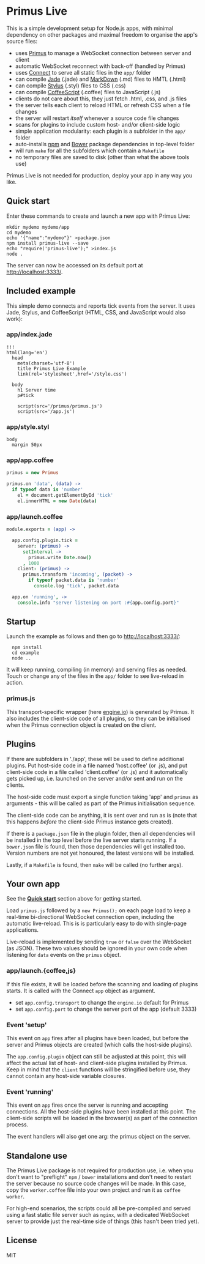 # Primus Live

This is a simple development setup for Node.js apps, with minimal dependency
on other packages and maximal freedom to organise the app's source files:

* uses [Primus][P] to manage a WebSocket connection between server and client
* automatic WebSocket reconnect with back-off (handled by Primus)
* uses [Connect][N] to serve all static files in the `app/` folder
* can compile [Jade][J] (.jade) and [MarkDown][M] (.md) files to HMTL (.html)
* can compile [Stylus][S] (.styl) files to CSS (.css)
* can compile [CoffeeScript][C] (.coffee) files to JavaScript (.js)
* clients do not care about this, they just fetch .html, .css, and .js files
* the server tells each client to reload HTML or refresh CSS when a file changes
* the server will restart _itself_ whenever a source code file changes
* scans for plugins to include custom host- and/or client-side logic
* simple application modularity: each plugin is a subfolder in the `app/` folder
* auto-installs [npm][K] and [Bower][W] package dependencies in top-level folder
* will run `make` for all the subfolders which contain a `Makefile`
* no temporary files are saved to disk (other than what the above tools use)

Primus Live is not needed for production, deploy your app in any way you like.

## Quick start

Enter these commands to create and launch a new app with Primus Live:

```
mkdir mydemo mydemo/app
cd mydemo
echo '{"name":"mydemo"}' >package.json
npm install primus-live --save
echo "require('primus-live');" >index.js
node .
```

The server can now be accessed on its default port at <http://localhost:3333/>.

## Included example

This simple demo connects and reports tick events from the server. It uses
Jade, Stylus, and CoffeeScript (HTML, CSS, and JavaScript would also work):

### app/index.jade

```
!!!
html(lang='en')
  head
    meta(charset='utf-8')
    title Primus Live Example
    link(rel='stylesheet',href='/style.css')

  body
    h1 Server time
    p#tick

    script(src='/primus/primus.js')
    script(src='/app.js')
```

### app/style.styl

```stylus
body
  margin 50px
```

### app/app.coffee

```coffee
primus = new Primus

primus.on 'data', (data) ->
  if typeof data is 'number'
    el = document.getElementById 'tick'
    el.innerHTML = new Date(data)
```

### app/launch.coffee

```coffee
module.exports = (app) ->

  app.config.plugin.tick =
    server: (primus) ->
      setInterval ->
        primus.write Date.now()
      , 1000
    client: (primus) ->
      primus.transform 'incoming', (packet) ->
        if typeof packet.data is 'number'
          console.log 'tick', packet.data

  app.on 'running', ->
    console.info "server listening on port :#{app.config.port}"
```

## Startup

Launch the example as follows and then go to <http://localhost:3333/>:

```
  npm install
  cd example
  node ..
```

It will keep running, compiling (in memory) and serving files as needed. Touch
or change any of the files in the `app/` folder to see live-reload in action.

### primus.js

This transport-specific wrapper (here [engine.io][E]) is generated by Primus.
It also includes the client-side code of all plugins, so they can be initialised
when the Primus connection object is created on the client.

## Plugins

If there are subfolders in './app', these will be used to define additional
plugins. Put host-side code in a file named 'host.coffee' (or .js), and put
client-side code in a file called 'client.coffee' (or .js) and it automatically
gets picked up, i.e. launched on the server and/or sent and run on the clients.

The host-side code must export a single function taking 'app' and `primus` as
arguments - this will be called as part of the Primus initialisation sequence.

The client-side code can be anything, it is sent over and run as is (note that
this happens _before_ the client-side Primus instance gets created).

If there is a `package.json` file in the plugin folder, then all dependencies
will be installed in the top level before the live server starts running. If
a `bower.json` file is found, then those dependencies will get installed too.
Version numbers are not yet honoured, the latest versions will be installed.

Lastly, if a `Makefile` is found, then `make` will be called (no further args).

## Your own app

See the **[Quick start](#quick-start)** section above for getting started.

Load `primus.js` followed by a `new Primus();` on each page load to keep a
real-time bi-directional WebSocket connection open, including the automatic
live-reload. This is is particularly easy to do with single-page applications.

Live-reload is implemented by sending `true` or `false` over the WebSocket
(as JSON). These two values should be ignored in your own code when listening
for `data` events on the `primus` object.

### app/launch.{coffee,js}

If this file exists, it will be loaded before the scanning and loading of
plugins starts. It is called with the Connect `app` object as argument.

* set `app.config.transport` to change the `engine.io` default for Primus
* set `app.config.port` to change the server port of the app (default 3333)

### Event 'setup'

This event on `app` fires after all plugins have been loaded, but before the
server and Primus objects are created (which calls the host-side plugins).

The `app.config.plugin` object can still be adjusted at this point, this will
affect the actual list of host- and client-side plugins installed by Primus.
Keep in mind that the `client` functions will be stringified before use, they
cannot contain any host-side variable closures.

### Event 'running'

This event on `app` fires once the server is running and accepting connections.
All the host-side plugins have been installed at this point. The client-side
scripts will be loaded in the browser(s) as part of the connection process.

The event handlers will also get one arg: the primus object on the server.

## Standalone use

The Primus Live package is not required for production use, i.e. when you don't
want to "preflight" `npm` / `bower` installations and don't need to restart
the server because no source code changes will be made. In this case, copy the
`worker.coffee` file into your own project and run it as `coffee worker`.

For high-end scenarios, the scripts could all be pre-compiled and served using
a fast static file server such as `nginx`, with a dedicated WebSocket server
to provide just the real-time side of things (this hasn't been tried yet).

## License

MIT

[A]: http://angularjs.org/
[B]: http://bower.io/
[C]: http://coffeescript.org/
[E]: https://github.com/LearnBoost/engine.io
[F]: http://foundation.zurb.com/
[G]: https://github.com/3rd-Eden/primus#plugins
[J]: http://jade-lang.com/
[K]: https://npmjs.org/
[M]: http://daringfireball.net/projects/markdown/
[N]: http://www.senchalabs.org/connect/
[P]: https://medium.com/the-build/22af5c94a922
[S]: http://learnboost.github.io/stylus/
[W]: http://bower.io/
[X]: https://github.com/3rd-Eden/primus/tree/master/example
